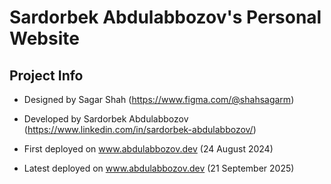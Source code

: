 # Sardorbek Abdulabbozov's Personal Website


## Project Info

- Designed by Sagar Shah (https://www.figma.com/@shahsagarm)
- Developed by Sardorbek Abdulabbozov (https://www.linkedin.com/in/sardorbek-abdulabbozov/)

- First deployed on www.abdulabbozov.dev (24 August 2024)
- Latest deployed on www.abdulabbozov.dev (21 September 2025)
